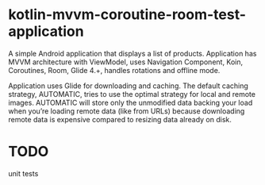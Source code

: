 # kotlin-mvvm-coroutine-room-test-application

A simple Android application that displays a list of products.
Application has MVVM architecture with ViewModel, uses Navigation Component, Koin, Coroutines, Room, Glide 4.+,
handles rotations and offline mode.

Application uses Glide for downloading and caching. The default caching strategy, AUTOMATIC,
tries to use the optimal strategy for local and remote images. AUTOMATIC will store
only the unmodified data backing your load when you’re loading remote data (like from URLs)
because downloading remote data is expensive compared to resizing data already on disk.

# TODO

unit tests

